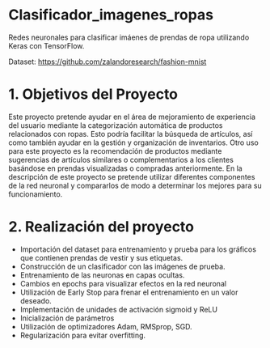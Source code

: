 # Clasificador_imagenes_ropas
Redes neuronales para clasificar imáenes de prendas de ropa utilizando Keras con TensorFlow.

Dataset: https://github.com/zalandoresearch/fashion-mnist

# 1. Objetivos del Proyecto
Este proyecto pretende ayudar en el área de mejoramiento de experiencia del usuario mediante la categorización automática de productos relacionados con ropas. Esto podría facilitar la búsqueda de artículos, así como también ayudar en la gestión y organización de inventarios. 
Otro uso para este proyecto es la recomendación de productos mediante sugerencias de artículos similares o complementarios a los clientes basándose en prendas visualizadas o compradas anteriormente. 
En la descripción de este proyecto se pretende utilizar diferentes componentes de la red neuronal y compararlos de modo a determinar los mejores para su funcionamiento. 

# 2. Realización del proyecto
- Importación del dataset para entrenamiento y prueba para los gráficos que contienen prendas de vestir y sus etiquetas.
- Construcción de un clasificador con las imágenes de prueba.
- Entrenamiento de las neuronas en capas ocultas.
- Cambios en epochs para visualizar efectos en la red neuronal
- Utilización de Early Stop para frenar el entrenamiento en un valor deseado.
- Implementación de unidades de activación sigmoid y ReLU
- Inicialización de parámetros
- Utilización de optimizadores Adam, RMSprop, SGD.
- Regularización para evitar overfitting. 

